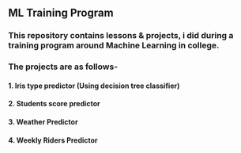 ## ML Training Program
### This repository contains lessons & projects, i did during a training program around Machine Learning in college.
### The projects are as follows-
#### 1. Iris type predictor (Using decision tree classifier)
#### 2. Students score predictor
#### 3. Weather Predictor
#### 4. Weekly Riders Predictor
